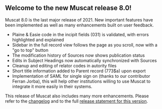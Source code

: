 ## Welcome to the new Muscat release 8.0!
Muscat 8.0 is the last major release of 2021. New important features have been implemented as well as many enhancements built on user feedback. 

* Plaine & Easie code in the incipit fields (031) is validated, with errors highlighted and explained
* Sidebar in the full record view follows the page as you scroll, now with a "go to top" button
* The modification history of Sources now shows publication status 
* Edits in Subject Headings now automatically synchronized with Sources
* Cleanup and editing of relator codes in autority files
* Short title information added to Parent record (773$a) upon export 
* Implementation of SAML for single sign on (thanks to our contributor Ferran Jorba), this will help other institutions willing to use Muscat to integrate it more easily in their systems.

This release of Muscat also includes many more enhancements. Please refer to the [changelog](https://github.com/rism-ch/muscat/blob/master/CHANGELOG) and to the full [release statement for this version](https://github.com/rism-digital/muscat/releases/tag/v8.0).